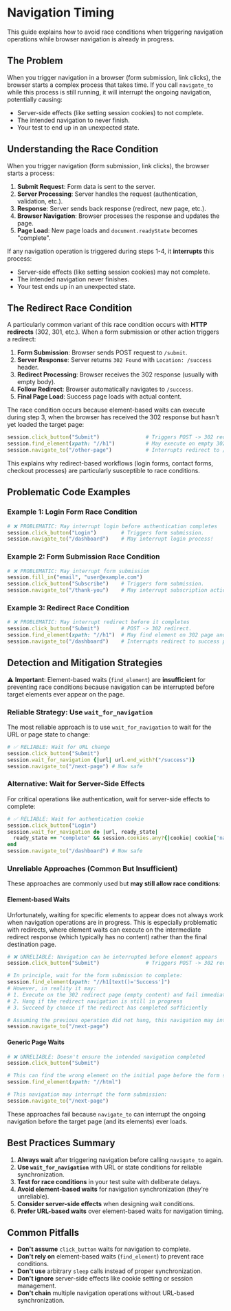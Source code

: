 # Navigation Timing

This guide explains how to avoid race conditions when triggering navigation operations while browser navigation is already in progress.

## The Problem

When you trigger navigation in a browser (form submission, link clicks), the browser starts a complex process that takes time. If you call `navigate_to` while this process is still running, it will interrupt the ongoing navigation, potentially causing:

- Server-side effects (like setting session cookies) to not complete.
- The intended navigation to never finish.
- Your test to end up in an unexpected state.

## Understanding the Race Condition

When you trigger navigation (form submission, link clicks), the browser starts a process:

1. **Submit Request**: Form data is sent to the server.
2. **Server Processing**: Server handles the request (authentication, validation, etc.).
3. **Response**: Server sends back response (redirect, new page, etc.).
4. **Browser Navigation**: Browser processes the response and updates the page.
5. **Page Load**: New page loads and `document.readyState` becomes "complete".

If any navigation operation is triggered during steps 1-4, it **interrupts** this process:
- Server-side effects (like setting session cookies) may not complete.
- The intended navigation never finishes.
- Your test ends up in an unexpected state.

## The Redirect Race Condition

A particularly common variant of this race condition occurs with **HTTP redirects** (302, 301, etc.). When a form submission or other action triggers a redirect:

1. **Form Submission**: Browser sends POST request to `/submit`.
2. **Server Response**: Server returns `302 Found` with `Location: /success` header.
3. **Redirect Processing**: Browser receives the 302 response (usually with empty body).
4. **Follow Redirect**: Browser automatically navigates to `/success`.
5. **Final Page Load**: Success page loads with actual content.

The race condition occurs because element-based waits can execute during step 3, when the browser has received the 302 response but hasn't yet loaded the target page:

```ruby
session.click_button("Submit")               # Triggers POST -> 302 redirect
session.find_element(xpath: "//h1")          # May execute on empty 302 page!
session.navigate_to("/other-page")           # Interrupts redirect to /success
```

This explains why redirect-based workflows (login forms, contact forms, checkout processes) are particularly susceptible to race conditions.

## Problematic Code Examples

### Example 1: Login Form Race Condition

```ruby
# ❌ PROBLEMATIC: May interrupt login before authentication completes
session.click_button("Login")        # Triggers form submission.
session.navigate_to("/dashboard")    # May interrupt login process!
```

### Example 2: Form Submission Race Condition

```ruby
# ❌ PROBLEMATIC: May interrupt form submission
session.fill_in("email", "user@example.com")
session.click_button("Subscribe")    # Triggers form submission.
session.navigate_to("/thank-you")    # May interrupt subscription action on server!
```

### Example 3: Redirect Race Condition

```ruby
# ❌ PROBLEMATIC: May interrupt redirect before it completes
session.click_button("Submit")       # POST -> 302 redirect.
session.find_element(xpath: "//h1")  # May find element on 302 page and fail.
session.navigate_to("/dashboard")    # Interrupts redirect to success page.
```

## Detection and Mitigation Strategies

⚠️ **Important**: Element-based waits (`find_element`) are **insufficient** for preventing race conditions because navigation can be interrupted before target elements ever appear on the page.

### Reliable Strategy: Use `wait_for_navigation`

The most reliable approach is to use `wait_for_navigation` to wait for the URL or page state to change:

```ruby
# ✅ RELIABLE: Wait for URL change
session.click_button("Submit")
session.wait_for_navigation {|url| url.end_with?("/success")}
session.navigate_to("/next-page") # Now safe
```

### Alternative: Wait for Server-Side Effects

For critical operations like authentication, wait for server-side effects to complete:

```ruby
# ✅ RELIABLE: Wait for authentication cookie
session.click_button("Login")
session.wait_for_navigation do |url, ready_state|
  ready_state == "complete" && session.cookies.any?{|cookie| cookie['name'] == 'auth_token'}
end
session.navigate_to("/dashboard") # Now safe
```

### Unreliable Approaches (Common But Insufficient)

These approaches are commonly used but **may still allow race conditions**:

#### Element-based Waits

Unfortunately, waiting for specific elements to appear does not always work when navigation operations are in progress. This is especially problematic with redirects, where element waits can execute on the intermediate redirect response (which typically has no content) rather than the final destination page.

```ruby
# ❌ UNRELIABLE: Navigation can be interrupted before element appears
session.click_button("Submit")               # Triggers POST -> 302 redirect

# In principle, wait for the form submission to complete:
session.find_element(xpath: "//h1[text()='Success']")
# However, in reality it may:
# 1. Execute on the 302 redirect page (empty content) and fail immediately
# 2. Hang if the redirect navigation is still in progress
# 3. Succeed by chance if the redirect has completed sufficiently

# Assuming the previous operation did not hang, this navigation may interrupt the redirect:
session.navigate_to("/next-page")
```

#### Generic Page Waits

```ruby
# ❌ UNRELIABLE: Doesn't ensure the intended navigation completed
session.click_button("Submit")

# This can find the wrong element on the initial page before the form submission causes a page navigation operation:
session.find_element(xpath: "//html")

# This navigation may interrupt the form submission:
session.navigate_to("/next-page")
```

These approaches fail because `navigate_to` can interrupt the ongoing navigation before the target page (and its elements) ever loads.

## Best Practices Summary

1. **Always wait** after triggering navigation before calling `navigate_to` again.
2. **Use `wait_for_navigation`** with URL or state conditions for reliable synchronization.
3. **Test for race conditions** in your test suite with deliberate delays.
4. **Avoid element-based waits** for navigation synchronization (they're unreliable).
5. **Consider server-side effects** when designing wait conditions.
6. **Prefer URL-based waits** over element-based waits for navigation timing.

## Common Pitfalls

- **Don't assume** `click_button` waits for navigation to complete.
- **Don't rely on** element-based waits (`find_element`) to prevent race conditions.
- **Don't use** arbitrary `sleep` calls instead of proper synchronization.
- **Don't ignore** server-side effects like cookie setting or session management.
- **Don't chain** multiple navigation operations without URL-based synchronization.
